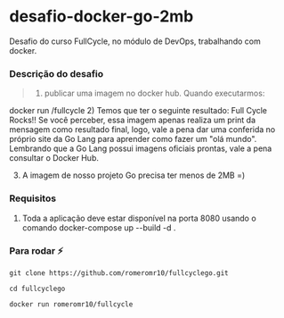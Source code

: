 # desafio-docker-go-2mb
Desafio do curso FullCycle, no módulo de DevOps, trabalhando com docker.

### Descrição do desafio
> 1) publicar uma imagem no docker hub. Quando executarmos:
<tr>
  <td></td>
<td>docker run <seu-user>/fullcycle</seu-user></td>
</tr>
2) Temos que ter o seguinte resultado: Full Cycle Rocks!!

<tr>
  <td></td>
<td>Se você perceber, essa imagem apenas realiza um print da mensagem como resultado final, logo, vale a pena dar uma conferida no próprio site da Go Lang para aprender como fazer um "olá mundo".
</td>
</tr>
Lembrando que a Go Lang possui imagens oficiais prontas, vale a pena consultar o Docker Hub.

3) A imagem de nosso projeto Go precisa ter menos de 2MB =)

### Requisitos
1. Toda a aplicação deve estar disponível na porta 8080 usando o comando docker-compose up --build -d .


### Para rodar :zap:
```
git clone https://github.com/romeromr10/fullcyclego.git

cd fullcyclego

docker run romeromr10/fullcycle
```
<br/>
<br/>

